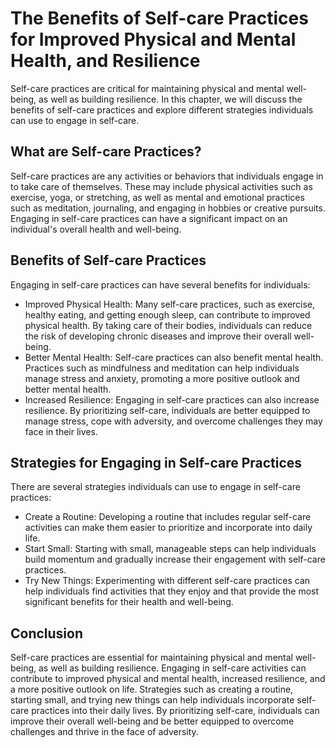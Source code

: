 The Benefits of Self-care Practices for Improved Physical and Mental Health, and Resilience
===========================================================================================================================

Self-care practices are critical for maintaining physical and mental well-being, as well as building resilience. In this chapter, we will discuss the benefits of self-care practices and explore different strategies individuals can use to engage in self-care.

What are Self-care Practices?
-----------------------------

Self-care practices are any activities or behaviors that individuals engage in to take care of themselves. These may include physical activities such as exercise, yoga, or stretching, as well as mental and emotional practices such as meditation, journaling, and engaging in hobbies or creative pursuits. Engaging in self-care practices can have a significant impact on an individual's overall health and well-being.

Benefits of Self-care Practices
-------------------------------

Engaging in self-care practices can have several benefits for individuals:

* Improved Physical Health: Many self-care practices, such as exercise, healthy eating, and getting enough sleep, can contribute to improved physical health. By taking care of their bodies, individuals can reduce the risk of developing chronic diseases and improve their overall well-being.
* Better Mental Health: Self-care practices can also benefit mental health. Practices such as mindfulness and meditation can help individuals manage stress and anxiety, promoting a more positive outlook and better mental health.
* Increased Resilience: Engaging in self-care practices can also increase resilience. By prioritizing self-care, individuals are better equipped to manage stress, cope with adversity, and overcome challenges they may face in their lives.

Strategies for Engaging in Self-care Practices
----------------------------------------------

There are several strategies individuals can use to engage in self-care practices:

* Create a Routine: Developing a routine that includes regular self-care activities can make them easier to prioritize and incorporate into daily life.
* Start Small: Starting with small, manageable steps can help individuals build momentum and gradually increase their engagement with self-care practices.
* Try New Things: Experimenting with different self-care practices can help individuals find activities that they enjoy and that provide the most significant benefits for their health and well-being.

Conclusion
----------

Self-care practices are essential for maintaining physical and mental well-being, as well as building resilience. Engaging in self-care activities can contribute to improved physical and mental health, increased resilience, and a more positive outlook on life. Strategies such as creating a routine, starting small, and trying new things can help individuals incorporate self-care practices into their daily lives. By prioritizing self-care, individuals can improve their overall well-being and be better equipped to overcome challenges and thrive in the face of adversity.
